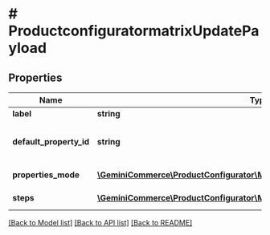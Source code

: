 # # ProductconfiguratormatrixUpdatePayload


## Properties


Name | Type | Description | Notes
------------ | ------------- | ------------- | -------------
**label**| **string** |   | [optional]
**default_property_id**| **string** | default_property_id is the id of the property that will be used as the starting point to calculate the differences between the properties.  | [optional]
**properties_mode**| [**\GeminiCommerce\ProductConfigurator\Model\ProductconfiguratorPropertyMode**](ProductconfiguratorPropertyMode.md) |  for more information please, see Model/ProductconfiguratorPropertyMode.php  | [optional]
**steps**| [**\GeminiCommerce\ProductConfigurator\Model\ProductconfiguratormatrixStep[]**](ProductconfiguratormatrixStep.md) | steps are the same as in the create request. This is a full replacement.  | [optional]


[[Back to Model list]](../../README.md#models) [[Back to API list]](../../README.md#endpoints) [[Back to README]](../../README.md)